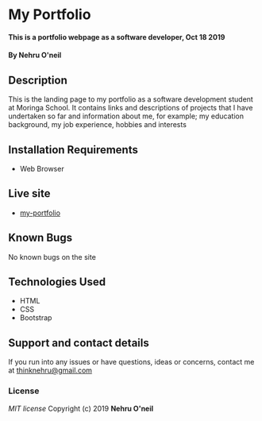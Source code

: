 # My Portfolio
#### This is a portfolio webpage as a software developer, Oct 18 2019
#### By **Nehru O'neil**
## Description
This is the landing page to my portfolio as a software development student at Moringa School. It contains links and descriptions of projects that I have undertaken so far and information about me, for example; my education background, my job experience, hobbies and interests
## Installation Requirements
* Web Browser
## Live site
- [my-portfolio](https://thinknehru.github.io/my-portfolio/)
## Known Bugs
No known bugs on the site
## Technologies Used
* HTML
* CSS
* Bootstrap
## Support and contact details
If you run into any issues or have questions, ideas or concerns, contact me at thinknehru@gmail.com
### License
*MIT license*
Copyright (c) 2019 **Nehru O'neil**